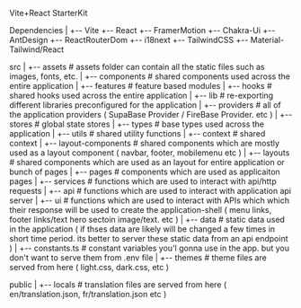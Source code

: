 Vite+React StarterKit

Dependencies
|
+-- Vite
+-- React
+-- FramerMotion
+-- Chakra-Ui
+-- AntDesign
+-- ReactRouterDom
+-- i18next
+-- TailwindCSS
+-- Material-Tailwind/React





src
|
+-- assets              # assets folder can contain all the static files such as images, fonts, etc.
|
+-- components          # shared components used across the entire application
|
+-- features            # feature based modules
|
+-- hooks               # shared hooks used across the entire application
|
+-- lib                 # re-exporting different libraries preconfigured for the application
|
+-- providers           # all of the application providers ( SupaBase Provider / FireBase Provider. etc )
|
+-- stores              # global state stores
|
+-- types               # base types used across the application
|
+-- utils               # shared utility functions
|
+-- context             # shared context
|
+-- layout-components   # shared components which are mostly used as a layout component ( navbar, footer, mobilemenu etc )
|
+-- layouts             # shared components which are used as an layout for entire application or bunch of pages
|
+-- pages               # components which are used as applicaiton pages
|
+-- services            # functions which are used to interact with api/http requests
    |
    +-- api             # functions which are used to interact with application api server
    |
    +-- ui              # functions which are used to interact with APIs which which their response will be used to create the application-shell ( menu links, footer links/text hero sectoin image/text. etc )
|
+-- data                # static data used in the application ( if thses data are likely will be changed a few times in short time period. its better to server these static data from an api endpoint )
|
+-- constants.ts        # constant variables you'l gonna use in the app. but you don't want to serve them from .env file
|
+-- themes              # theme files are served from here ( light.css, dark.css, etc )


public
|
+-- locals              # translation files are served from here ( en/translation.json, fr/translation.json etc )